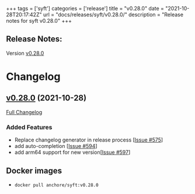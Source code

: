 +++
tags = ['syft']
categories = ['release']
title = "v0.28.0"
date = "2021-10-28T20:17:42Z"
url = "docs/releases/syft/v0.28.0/"
description = "Release notes for syft v0.28.0"
+++

## Release Notes:
Version [v0.28.0](https://github.com/anchore/syft/releases/tag/v0.28.0)

# Changelog

## [v0.28.0](https://github.com/anchore/syft/tree/v0.28.0) (2021-10-28)

[Full Changelog](https://github.com/anchore/syft/compare/v0.27.0...v0.28.0)

### Added Features

- Replace changelog generator in release process [[Issue #575](https://github.com/anchore/syft/issues/575)]
- add auto-completion [[Issue #594](https://github.com/anchore/syft/issues/594)]
- add arm64 support for new version[[Issue #597](https://github.com/anchore/syft/issues/597)]



## Docker images

- `docker pull anchore/syft:v0.28.0`

